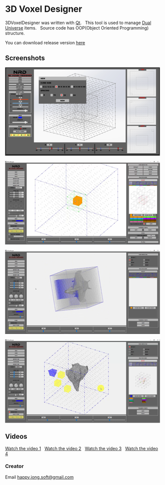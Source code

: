 # 3D Voxel Designer
3DVoxelDesigner was written with [Qt](https://www.qt.io/).
&nbsp;
This tool is used to manage [Dual Universe](https://www.dualuniverse.game/) items.
&nbsp;
Source code has OOP(Object Oriented Programming) structure.

You can download release version [here](https://github.com/happyjongsoft/3DVoxelDesigner/releases/download/Release/3DVoxelDesigner_bin.zip)

## Screenshots

![Screenshot](https://github.com/happyjongsoft/3DVoxelDesigner/blob/master/media/screenshot_1.png?raw=true)

![Screenshot](https://github.com/happyjongsoft/3DVoxelDesigner/blob/master/media/screenshot_2.png?raw=true)

![Screenshot](https://github.com/happyjongsoft/3DVoxelDesigner/blob/master/media/screenshot_3.png?raw=true)

![Screenshot](https://github.com/happyjongsoft/3DVoxelDesigner/blob/master/media/screenshot_4.png?raw=true)

## Videos
[Watch the video 1](https://www.youtube.com/watch?v=mMXEV2MjSnI)
&nbsp;
[Watch the video 2](https://www.youtube.com/watch?v=I_FC2c1aqwA)
&nbsp;
[Watch the video 3](https://www.youtube.com/watch?v=cKcPIHqVmZY)
&nbsp;
[Watch the video 4](https://www.youtube.com/watch?v=K68VLcDaszg)
&nbsp;


### Creator
Email [happy.jong.soft@gmail.com](mailto:happy.jong.soft@gmail.com)


